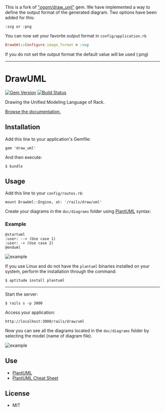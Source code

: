 This is a fork of ["ogom/draw_uml"](https://github.com/ogom/draw_uml) gem. We have implemented a way to define the output format of the generated diagram. Two options have been added for this:

```
:svg or :png
```
You can now set your favorite output format in `config/application.rb`
```ruby
DrawUml::Configure.image_format = :svg
```
If you do not set the output format the default value will be used (:png)

---
# DrawUML 

[![Gem Version](https://badge.fury.io/rb/draw_uml.png)](https://rubygems.org/gems/draw_uml) [![Build Status](https://travis-ci.org/ogom/draw_uml.png?branch=master)](https://travis-ci.org/ogom/draw_uml)

Drawing the Unified Modeling Language of Rack.

[Browse the documentation.](http://ogom.github.io/draw_uml/docs)

## Installation

Add this line to your application's Gemfile:

```
gem 'draw_uml'
```

And then execute:

```
$ bundle
```

## Usage

Add this line to your `config/routes.rb`:

```
mount DrawUml::Engine, at: '/rails/draw/uml'
```
Create your diagrams in the `doc/diagrams` folder using [PlantUML](http://plantuml.com/) syntax:

### Example

```
@startuml
:user: --> (Use case 1)
:user: -> (Use case 2)
@enduml
```

![example](http://s.plantuml.com/imgp/140-use-case-diagram-007.png)

If you use Linux and do not have the `plantuml` binaries installed on your system, perform the installation through the command:

```
$ aptitude install plantuml
```

---

Start the server:
```
$ rails s -p 3000
```

Access your application:

```
http://localhost:3000/rails/draw/uml
```
Now you can see all the diagrams located in the `doc/diagrams` folder by selecting the model (name of diagram file). 

![example](http://ogom.github.io/draw_uml/assets/img/example.png)

## Use

* [PlantUML](http://plantuml.sourceforge.net)
* [PlantUML Cheat Sheet](http://ogom.github.io/draw_uml/plantuml)

## License

* MIT
